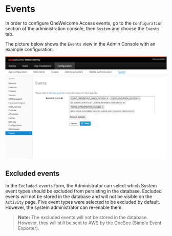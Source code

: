 # Events

In order to configure OneWelcome Access events, go to the `Configuration` section of the administration console, then `System` and choose
the `Events` tab.

The picture below shows the `Events` view in the Admin Console with an example configuration.

![Events Configuration](img/events-config-form.png)

## Excluded events

In the `Excluded events` form, the Administrator can select which System event types should be excluded from persisting in the database.
Excluded events will not be stored in the database and will not be visible on the `Activity` page.
Five event types were selected to be excluded by default. However, the system administrator can re-enable them.

> **Note:**  The excluded events will not be stored in the database. However, they will still be sent to AWS by the OneSee (Simple Event Exporter).

